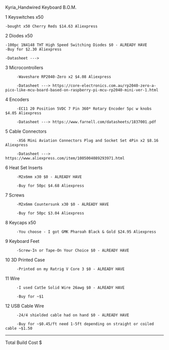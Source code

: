 Kyria_Handwired Keyboard B.O.M.

1	Keyswitches x50

	-bought x50 Cherry Reds $14.63 Aliexpress

2	Diodes x50

	-100pc 1N4148 THT High Speed Switching Diodes $0 - ALREADY HAVE
	-Buy for $2.30 Aliexpress

	-Datasheet ---> 
 
3	Microcontrollers

         -Waveshare RP2040-Zero x2 $4.08 Aliexpress
	
         -Datasheet ---> https://core-electronics.com.au/rp2040-zero-a-pico-like-mcu-board-based-on-raspberry-pi-mcu-rp2040-mini-ver-1.html

4	Encoders

         -EC11 20 Position 5VDC 7 Pin 360* Rotary Encoder 5pc w knobs $4.05 Aliexpress
	
         -Datasheet ---> https://www.farnell.com/datasheets/1837001.pdf

5	Cable Connectors

         -XS6 Mini Aviation Connectors Plug and Socket Set 4Pin x2 $8.16 Aliexpress
	
         -Datasheet ---> https://www.aliexpress.com/item/1005004089293971.html

6	Heat Set Inserts

         -M2x6mm x30 $0 - ALREADY HAVE 
	
         -Buy for 50pc $4.68 Aliexpress

7	Screws

         -M2x6mm Countersunk x30 $0 - ALREADY HAVE
	
         -Buy for 50pc $3.04 Aliexpress

8	Keycaps x50 

         -You choose - I got GMK Pharoah Black & Gold $24.95 Aliexpress

9	Keyboard Feet

         -Screw-In or Tape-On Your Choice $0 - ALREADY HAVE

10	3D Printed Case

         -Printed on my Ratrig V Core 3 $0 - ALREADY HAVE

11	Wire

         -I used Cat5e Solid Wire 26awg $0 - ALREADY HAVE
	
         -Buy for ~$1

12	USB Cable Wire

         -24/4 shielded cable had on hand $0 - ALREADY HAVE

         -Buy for ~$0.45/ft need 1-5ft depending on straight or coiled cable ~$1.50

-----------------------------------------

Total Build Cost $
